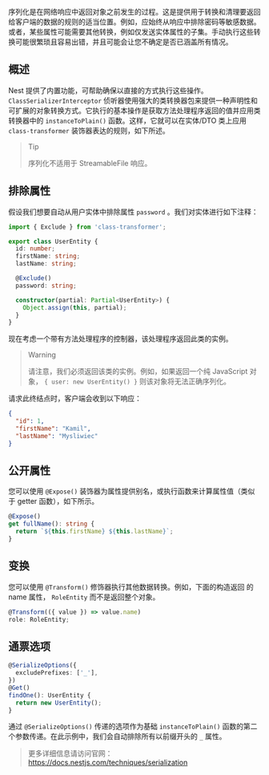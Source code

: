 序列化是在网络响应中返回对象之前发生的过程。这是提供用于转换和清理要返回给客户端的数据的规则的适当位置。例如，应始终从响应中排除密码等敏感数据。或者，某些属性可能需要其他转换，例如仅发送实体属性的子集。手动执行这些转换可能很繁琐且容易出错，并且可能会让您不确定是否已涵盖所有情况。



## 概述

Nest 提供了内置功能，可帮助确保以直接的方式执行这些操作。 `ClassSerializerInterceptor` 侦听器使用强大的类转换器包来提供一种声明性和可扩展的对象转换方式。它执行的基本操作是获取方法处理程序返回的值并应用类转换器中的 `instanceToPlain()` 函数。这样，它就可以在实体/DTO 类上应用 `class-transformer` 装饰器表达的规则，如下所述。

> Tip
>
> 序列化不适用于 StreamableFile 响应。



## 排除属性

假设我们想要自动从用户实体中排除属性 `password` 。我们对实体进行如下注释：

```typescript
import { Exclude } from 'class-transformer';

export class UserEntity {
  id: number;
  firstName: string;
  lastName: string;

  @Exclude()
  password: string;

  constructor(partial: Partial<UserEntity>) {
    Object.assign(this, partial);
  }
}
```

现在考虑一个带有方法处理程序的控制器，该处理程序返回此类的实例。

> Warning
>
> 请注意，我们必须返回该类的实例。例如，如果返回一个纯 JavaScript 对象， `{ user: new UserEntity() }` 则该对象将无法正确序列化。

请求此终结点时，客户端会收到以下响应：

```json
{
  "id": 1,
  "firstName": "Kamil",
  "lastName": "Mysliwiec"
}
```



## 公开属性

您可以使用 `@Expose()` 装饰器为属性提供别名，或执行函数来计算属性值（类似于 getter 函数），如下所示。

```typescript
@Expose()
get fullName(): string {
  return `${this.firstName} ${this.lastName}`;
}
```



## 变换

您可以使用 `@Transform()` 修饰器执行其他数据转换。例如，下面的构造返回 的 name 属性， `RoleEntity` 而不是返回整个对象。

```typescript
@Transform(({ value }) => value.name)
role: RoleEntity;
```



## 通票选项

```typescript
@SerializeOptions({
  excludePrefixes: ['_'],
})
@Get()
findOne(): UserEntity {
  return new UserEntity();
}
```

通过 `@SerializeOptions()` 传递的选项作为基础 `instanceToPlain()` 函数的第二个参数传递。在此示例中，我们会自动排除所有以前缀开头的 `_` 属性。



> 更多详细信息请访问官网：https://docs.nestjs.com/techniques/serialization